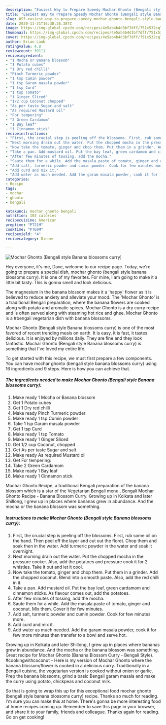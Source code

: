```yaml
---
description: "Easiest Way to Prepare Speedy Mochar Ghonto (Bengali style Banana blossoms curry)"
title: "Easiest Way to Prepare Speedy Mochar Ghonto (Bengali style Banana blossoms curry)"
slug: 893-easiest-way-to-prepare-speedy-mochar-ghonto-bengali-style-banana-blossoms-curry
date: 2020-11-21T16:38:26.387Z
image: https://img-global.cpcdn.com/recipes/4e5ab4b4d3bf7dff/751x532cq70/mochar-ghonto-bengali-style-banana-blossoms-curry-recipe-main-photo.jpg
thumbnail: https://img-global.cpcdn.com/recipes/4e5ab4b4d3bf7dff/751x532cq70/mochar-ghonto-bengali-style-banana-blossoms-curry-recipe-main-photo.jpg
cover: https://img-global.cpcdn.com/recipes/4e5ab4b4d3bf7dff/751x532cq70/mochar-ghonto-bengali-style-banana-blossoms-curry-recipe-main-photo.jpg
author: Brian Lamb
ratingvalue: 4.8
reviewcount: 39111
recipeingredient:
- "1 Mocha or Banana blossom"
- "1 Potato cubes"
- "1 Dry red chilli"
- "Pinch Turmeric powder"
- "1 tsp Cumin powder"
- "1 tsp Garam masala powder"
- "1 tsp Curd"
- "1 tsp Tomato"
- "1 Ginger Sliced"
- "1/2 cup Coconut chopped"
- "As per taste Sugar and salt"
- "As required Mustard oil"
- "For tempering"
- "2 Green Cardamom"
- "1 Bay leaf"
- "1 Cinnamon stick"
recipeinstructions:
- "First, the crucial step is peeling off the blossoms. First, rub some oil on the hand. Then peel off the layer and cut out the floret. Chop them and soak then in the water. Add turmeric powder in the water and soak it overnight."
- "Next morning drain out the water. Put the chopped mocha in the pressure cooker. Also, add the potatoes and pressure cook it for 2 whistles. Take it out and let it cool."
- "Now take the tomato, ginger and chop them. Put them in a grinder. Add the chopped coconut. Blend into a smooth paste. Also, add the red chilli in it."
- "Take a pan. Add mustard oil. Put the bay leaf, green cardamom and cinnamon sticks. As flavour comes out, add the potatoes."
- "After few minutes of tossing, add the mocha."
- "Saute them for a while. Add the masala paste of tomato, ginger and coconut. Mix them. Cover it for few minutes."
- "Add salt, turmeric powder and cumin powder. Cook for few minutes more."
- "Add curd and mix it."
- "Add water as much needed. Add the garam masala powder, cook it for few more minutes then transfer to a bowl and serve hot."
categories:
- Recipe
tags:
- mochar
- ghonto
- bengali

katakunci: mochar ghonto bengali 
nutrition: 103 calories
recipecuisine: American
preptime: "PT21M"
cooktime: "PT60M"
recipeyield: "4"
recipecategory: Dinner

---
```



![Mochar Ghonto (Bengali style Banana blossoms curry)](https://img-global.cpcdn.com/recipes/4e5ab4b4d3bf7dff/751x532cq70/mochar-ghonto-bengali-style-banana-blossoms-curry-recipe-main-photo.jpg)

Hey everyone, it's me, Dave, welcome to our recipe page. Today, we're going to prepare a special dish, mochar ghonto (bengali style banana blossoms curry). It is one of my favorites. For mine, I am going to make it a little bit tasty. This is gonna smell and look delicious.

The magnesium in the banana blossom makes it a &#39;happy&#39; flower as it is believed to reduce anxiety and alleviate your mood. The &#39;Mochar Ghonto&#39; is a traditional Bengali preparation, where the banana flowers are cooked along with potato and aromatic spices. Mochar Ghonto is a dry curry recipe and is often served along with steaming hot rice and ghee. Mochar Ghonto is a #bengali vegetarian dish with banana blossoms.

Mochar Ghonto (Bengali style Banana blossoms curry) is one of the most favored of recent trending meals on earth. It is easy, it is fast, it tastes delicious. It is enjoyed by millions daily. They are fine and they look fantastic. Mochar Ghonto (Bengali style Banana blossoms curry) is something that I've loved my entire life.


To get started with this recipe, we must first prepare a few components. You can have mochar ghonto (bengali style banana blossoms curry) using 16 ingredients and 9 steps. Here is how you can achieve that.

<!--inarticleads1-->

##### The ingredients needed to make Mochar Ghonto (Bengali style Banana blossoms curry):

1. Make ready 1 Mocha or Banana blossom
1. Get 1 Potato cubes
1. Get 1 Dry red chilli
1. Make ready Pinch Turmeric powder
1. Make ready 1 tsp Cumin powder
1. Take 1 tsp Garam masala powder
1. Get 1 tsp Curd
1. Make ready 1 tsp Tomato
1. Make ready 1 Ginger Sliced
1. Get 1/2 cup Coconut, chopped
1. Get As per taste Sugar and salt
1. Make ready As required Mustard oil
1. Get For tempering:
1. Take 2 Green Cardamom
1. Make ready 1 Bay leaf
1. Make ready 1 Cinnamon stick


Mochar Ghonto Recipe, a traditional Bengali preparation of the banana blossom which is a star of the Vegetarian Bengali menu.. Bengali Mochar Ghonto Recipe - Banana Blossom Curry. Growing up in Kolkata and later Shillong, I grew up in places where bananas grew in abundance. And the mocha or the banana blossom was something. 

<!--inarticleads2-->

##### Instructions to make Mochar Ghonto (Bengali style Banana blossoms curry):

1. First, the crucial step is peeling off the blossoms. First, rub some oil on the hand. Then peel off the layer and cut out the floret. Chop them and soak then in the water. Add turmeric powder in the water and soak it overnight.
1. Next morning drain out the water. Put the chopped mocha in the pressure cooker. Also, add the potatoes and pressure cook it for 2 whistles. Take it out and let it cool.
1. Now take the tomato, ginger and chop them. Put them in a grinder. Add the chopped coconut. Blend into a smooth paste. Also, add the red chilli in it.
1. Take a pan. Add mustard oil. Put the bay leaf, green cardamom and cinnamon sticks. As flavour comes out, add the potatoes.
1. After few minutes of tossing, add the mocha.
1. Saute them for a while. Add the masala paste of tomato, ginger and coconut. Mix them. Cover it for few minutes.
1. Add salt, turmeric powder and cumin powder. Cook for few minutes more.
1. Add curd and mix it.
1. Add water as much needed. Add the garam masala powder, cook it for few more minutes then transfer to a bowl and serve hot.


Growing up in Kolkata and later Shillong, I grew up in places where bananas grew in abundance. And the mocha or the banana blossom was something. Great recipe for Mochar Ghonto (Banana Blossom Curry - Bengali Style). #cookingwithcoconut - Here is my version of Mochar Ghonto where the banana blossom/flower is cooked in a delicious curry. Traditionally in a Bengali cuisine, the vegetarian version is cooked without onion or garlic. Prep the banana blossoms, grind a basic Bengali garam masala and make the curry using potato, chickpeas and coconut milk. 

So that is going to wrap this up for this exceptional food mochar ghonto (bengali style banana blossoms curry) recipe. Thanks so much for reading. I'm sure you can make this at home. There's gonna be more interesting food at home recipes coming up. Remember to save this page in your browser, and share it to your family, friends and colleague. Thanks again for reading. Go on get cooking!
